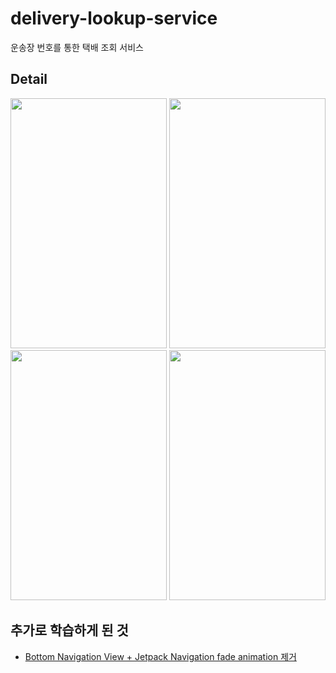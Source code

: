 # delivery-lookup-service                   
운송장 번호를 통한 택배 조회 서비스                  

## Detail                     

<img src="https://user-images.githubusercontent.com/71416677/145714931-b03d35d6-ce45-46a4-b26d-aa67e9d7b4b5.gif" width="250" height="400"/>    <img src="https://user-images.githubusercontent.com/71416677/145714943-383d6a26-c83d-40a5-934b-98ba9f90cd88.gif" width="250" height="400"/>                               <img src="https://user-images.githubusercontent.com/71416677/145714971-60e8abb2-8fc6-437a-8bde-474d8bfde019.gif" width="250" height="400"/>        <img src="https://user-images.githubusercontent.com/71416677/145714992-0132563f-5df0-40da-86ac-a4356dbb3a91.gif" width="250" height="400"/>

## 추가로 학습하게 된 것                           
* [Bottom Navigation View + Jetpack Navigation fade animation 제거](https://hungseong.tistory.com/35)             
